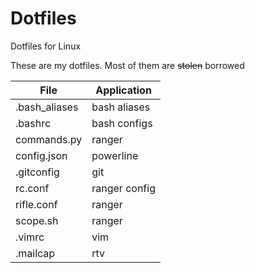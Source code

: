 # Dotfiles
Dotfiles for Linux

These are my dotfiles. Most of them are ~~stolen~~ borrowed

| File          | Application   |
| ------------- | ------------- |
| .bash_aliases | bash aliases  |
| .bashrc       | bash configs  |
| commands.py   | ranger        |
| config.json   | powerline     |
| .gitconfig    | git           |
| rc.conf       | ranger config |
| rifle.conf    | ranger        |
| scope.sh      | ranger        |
| .vimrc        | vim           |
| .mailcap      | rtv           |
